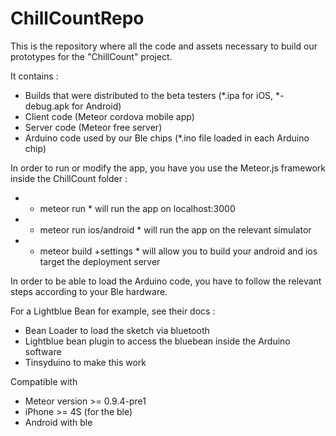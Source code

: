 ChillCountRepo
==============

This is the repository where all the code and assets necessary to build our prototypes for the "ChillCount" project.

It contains :
- Builds that were distributed to the beta testers (*.ipa for iOS, *-debug.apk for Android)
- Client code (Meteor cordova mobile app)
- Server code (Meteor free server)
- Arduino code used by our Ble chips (*.ino file loaded in each Arduino chip)

In order to run or modify the app, you have you use the Meteor.js framework inside the ChillCount folder :
- * meteor run * will run the app on localhost:3000
- * meteor run ios/android * will run the app on the relevant simulator
- * meteor build +settings * will allow you to build your android and ios target the deployment server 

In order to be able to load the Arduino code, you have to follow the relevant steps according to your Ble hardware.

For a Lightblue Bean for example, see their docs :
- Bean Loader to load the sketch via bluetooth
- Lightblue bean plugin to access the bluebean inside the Arduino software
- Tinsyduino to make this work

Compatible with
- Meteor version >= 0.9.4-pre1
- iPhone >= 4S (for the ble)
- Android with ble




